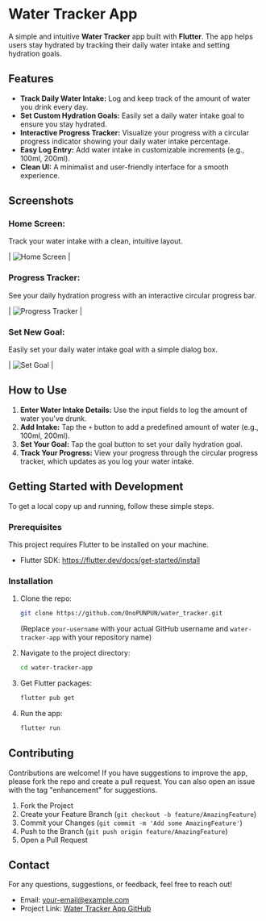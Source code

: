 # Water Tracker App

A simple and intuitive **Water Tracker** app built with **Flutter**. The app helps users stay hydrated by tracking their daily water intake and setting hydration goals.

## Features

* **Track Daily Water Intake:** Log and keep track of the amount of water you drink every day.
* **Set Custom Hydration Goals:** Easily set a daily water intake goal to ensure you stay hydrated.
* **Interactive Progress Tracker:** Visualize your progress with a circular progress indicator showing your daily water intake percentage.
* **Easy Log Entry:** Add water intake in customizable increments (e.g., 100ml, 200ml).
* **Clean UI:** A minimalist and user-friendly interface for a smooth experience.

## Screenshots

### Home Screen:
Track your water intake with a clean, intuitive layout.

| ![Home Screen](screenshots/s1.png) |

### Progress Tracker:
See your daily hydration progress with an interactive circular progress bar.

| ![Progress Tracker](screenshots/s2.png) |

### Set New Goal:
Easily set your daily water intake goal with a simple dialog box.

| ![Set Goal](screenshots/s3.png) |

## How to Use

1. **Enter Water Intake Details:** Use the input fields to log the amount of water you've drunk.
2. **Add Intake:** Tap the `+` button to add a predefined amount of water (e.g., 100ml, 200ml).
3. **Set Your Goal:** Tap the goal button to set your daily hydration goal.
4. **Track Your Progress:** View your progress through the circular progress tracker, which updates as you log your water intake.

## Getting Started with Development

To get a local copy up and running, follow these simple steps.

### Prerequisites

This project requires Flutter to be installed on your machine.

* Flutter SDK: https://flutter.dev/docs/get-started/install

### Installation

1. Clone the repo:

    ```bash
    git clone https://github.com/OnoPUNPUN/water_tracker.git
    ```

   (Replace `your-username` with your actual GitHub username and `water-tracker-app` with your repository name)

2. Navigate to the project directory:

    ```bash
    cd water-tracker-app
    ```

3. Get Flutter packages:

    ```bash
    flutter pub get
    ```

4. Run the app:

    ```bash
    flutter run
    ```

## Contributing

Contributions are welcome! If you have suggestions to improve the app, please fork the repo and create a pull request. You can also open an issue with the tag "enhancement" for suggestions.

1. Fork the Project
2. Create your Feature Branch (`git checkout -b feature/AmazingFeature`)
3. Commit your Changes (`git commit -m 'Add some AmazingFeature'`)
4. Push to the Branch (`git push origin feature/AmazingFeature`)
5. Open a Pull Request

## Contact

For any questions, suggestions, or feedback, feel free to reach out!

- Email: your-email@example.com
- Project Link: [Water Tracker App GitHub](https://github.com/OnoPUNPUN/water_tracker.git)
